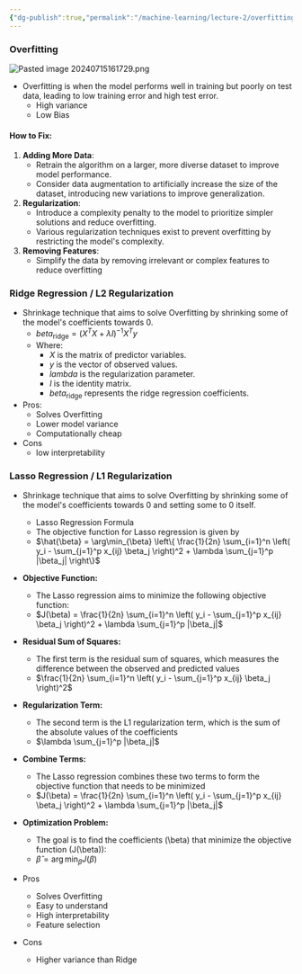 ```yaml
---
{"dg-publish":true,"permalink":"/machine-learning/lecture-2/overfitting-and-regularization/","dgPassFrontmatter":true}
---
```


### Overfitting
![Pasted image 20240715161729.png](/img/user/Machine%20Learning/Lecture%202/Pasted%20image%2020240715161729.png)
- Overfitting is when the model performs well in training but poorly on test data, leading to low training error and high test error.
	- High variance
	- Low Bias
#### How to Fix:

1. **Adding More Data**:
    - Retrain the algorithm on a larger, more diverse dataset to improve model performance.
    - Consider data augmentation to artificially increase the size of the dataset, introducing new variations to improve generalization.
2. **Regularization**:
    - Introduce a complexity penalty to the model to prioritize simpler solutions and reduce overfitting.
    - Various regularization techniques exist to prevent overfitting by restricting the model's complexity.
3. **Removing Features**:
    - Simplify the data by removing irrelevant or complex features to reduce overfitting
### Ridge Regression / L2 Regularization

- Shrinkage technique that aims to solve Overfitting by shrinking some of the model's coefficients towards 0.
	- $beta_{\text{ridge}} = (X^T X + \lambda I)^{-1} X^T y$
	- Where: 
		- $X$ is the matrix of predictor variables. 
		- $y$ is the vector of observed values. 
		- $lambda$ is the regularization parameter.
		- $I$ is the identity matrix.
		- $beta_{\text{ridge}}$ represents the ridge regression coefficients.
- Pros:
	- Solves Overfitting
	- Lower model variance
	- Computationally cheap
- Cons
	- low interpretability

### Lasso Regression / L1 Regularization

- Shrinkage technique that aims to solve Overfitting by shrinking some of the model's coefficients towards 0 and setting some to 0 itself.
	- Lasso Regression Formula
	- The objective function for Lasso regression is given by
	- $\hat{\beta} = \arg\min_{\beta} \left\{ \frac{1}{2n} \sum_{i=1}^n \left( y_i - \sum_{j=1}^p x_{ij} \beta_j \right)^2 + \lambda \sum_{j=1}^p |\beta_j| \right\}$

- **Objective Function:**

	- The Lasso regression aims to minimize the following objective function:
	- $J(\beta) = \frac{1}{2n} \sum_{i=1}^n \left( y_i - \sum_{j=1}^p x_{ij} \beta_j \right)^2 + \lambda \sum_{j=1}^p |\beta_j|$

- **Residual Sum of Squares:**

	- The first term is the residual sum of squares, which measures the difference between the observed and predicted values
	- $\frac{1}{2n} \sum_{i=1}^n \left( y_i - \sum_{j=1}^p x_{ij} \beta_j \right)^2$

- **Regularization Term:**

	- The second term is the L1 regularization term, which is the sum of the absolute values of the coefficients
	- $\lambda \sum_{j=1}^p |\beta_j|$
   
- **Combine Terms:**

	- The Lasso regression combines these two terms to form the objective function that needs to be minimized
	- $J(\beta) = \frac{1}{2n} \sum_{i=1}^n \left( y_i - \sum_{j=1}^p x_{ij} \beta_j \right)^2 + \lambda \sum_{j=1}^p |\beta_j|$

- **Optimization Problem:**

	- The goal is to find the coefficients \(\beta\) that minimize the objective function \(J(\beta)\):
	- $\hat{\beta} = \arg\min_{\beta} J(\beta)$
- Pros
	- Solves Overfitting
	- Easy to understand
	- High interpretability
	- Feature selection
- Cons
	- Higher variance than Ridge